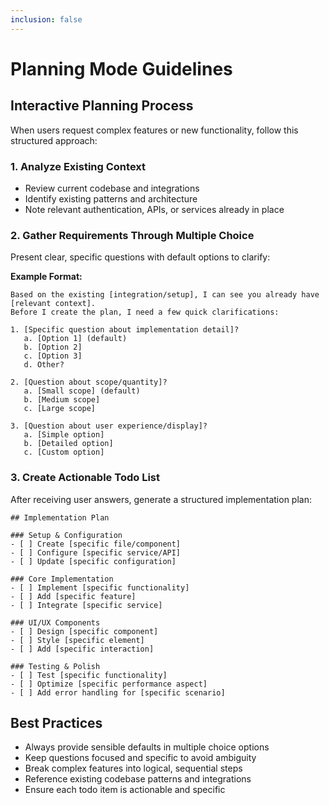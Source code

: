 ```yaml
---
inclusion: false
---
```


# Planning Mode Guidelines

## Interactive Planning Process

When users request complex features or new functionality, follow this structured approach:

### 1. Analyze Existing Context

- Review current codebase and integrations
- Identify existing patterns and architecture
- Note relevant authentication, APIs, or services already in place

### 2. Gather Requirements Through Multiple Choice

Present clear, specific questions with default options to clarify:

**Example Format:**

```
Based on the existing [integration/setup], I can see you already have [relevant context].
Before I create the plan, I need a few quick clarifications:

1. [Specific question about implementation detail]?
   a. [Option 1] (default)
   b. [Option 2]
   c. [Option 3]
   d. Other?

2. [Question about scope/quantity]?
   a. [Small scope] (default)
   b. [Medium scope]
   c. [Large scope]

3. [Question about user experience/display]?
   a. [Simple option]
   b. [Detailed option]
   c. [Custom option]
```

### 3. Create Actionable Todo List

After receiving user answers, generate a structured implementation plan:

```
## Implementation Plan

### Setup & Configuration
- [ ] Create [specific file/component]
- [ ] Configure [specific service/API]
- [ ] Update [specific configuration]

### Core Implementation
- [ ] Implement [specific functionality]
- [ ] Add [specific feature]
- [ ] Integrate [specific service]

### UI/UX Components
- [ ] Design [specific component]
- [ ] Style [specific element]
- [ ] Add [specific interaction]

### Testing & Polish
- [ ] Test [specific functionality]
- [ ] Optimize [specific performance aspect]
- [ ] Add error handling for [specific scenario]
```

## Best Practices

- Always provide sensible defaults in multiple choice options
- Keep questions focused and specific to avoid ambiguity
- Break complex features into logical, sequential steps
- Reference existing codebase patterns and integrations
- Ensure each todo item is actionable and specific
